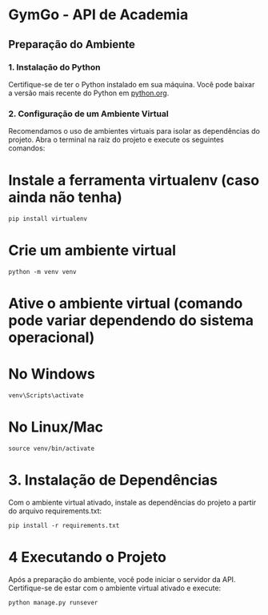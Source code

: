 # GymGo - API de Academia


## Preparação do Ambiente

### 1. Instalação do Python

Certifique-se de ter o Python instalado em sua máquina. Você pode baixar a versão mais recente do Python em [python.org](https://www.python.org/).

### 2. Configuração de um Ambiente Virtual

Recomendamos o uso de ambientes virtuais para isolar as dependências do projeto. Abra o terminal na raiz do projeto e execute os seguintes comandos:


# Instale a ferramenta virtualenv (caso ainda não tenha)
```
pip install virtualenv

```

# Crie um ambiente virtual
```
python -m venv venv

```

# Ative o ambiente virtual (comando pode variar dependendo do sistema operacional)
# No Windows
```
venv\Scripts\activate
```
# No Linux/Mac
```
source venv/bin/activate
```

# 3. Instalação de Dependências
Com o ambiente virtual ativado, instale as dependências do projeto a partir do arquivo requirements.txt:
```
pip install -r requirements.txt
```

# 4 Executando o Projeto
Após a preparação do ambiente, você pode iniciar o servidor da API. Certifique-se de estar com o ambiente virtual ativado e execute:
```
python manage.py runsever
```
